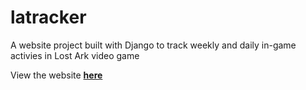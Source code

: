 # latracker

A website project built with Django to track weekly and daily in-game activies in Lost Ark video game

View the website [**here**](https://alperentan.pythonanywhere.com/)<br>

